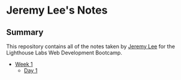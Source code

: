 # Jeremy Lee's Notes

## Summary 

This repository contains all of the notes taken by [Jeremy Lee](https://github.com/Jeremylee0615) for the Lighthouse Labs Web Development Bootcamp. 

* [Week 1](/Week_1)
  * [Day 1](/Week_1/Day_1)
  
